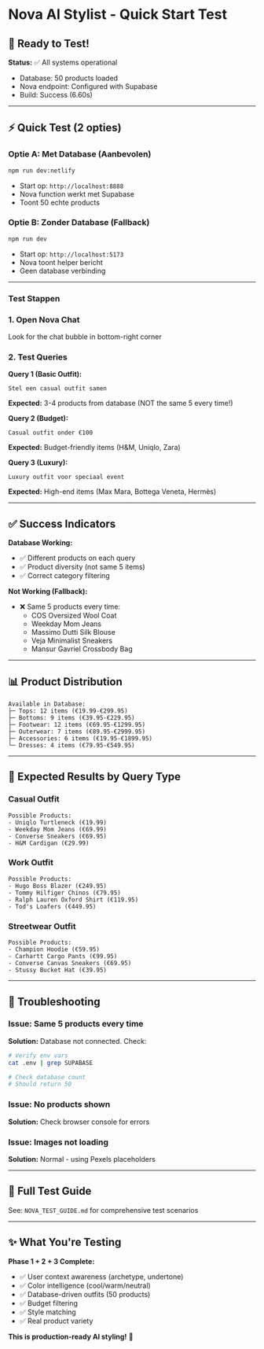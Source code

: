 # Nova AI Stylist - Quick Start Test

## 🚀 Ready to Test!

**Status:** ✅ All systems operational
- Database: 50 products loaded
- Nova endpoint: Configured with Supabase
- Build: Success (6.60s)

---

## ⚡ Quick Test (2 opties)

### Optie A: Met Database (Aanbevolen)
```bash
npm run dev:netlify
```
- Start op: `http://localhost:8888`
- Nova function werkt met Supabase
- Toont 50 echte products

### Optie B: Zonder Database (Fallback)
```bash
npm run dev
```
- Start op: `http://localhost:5173`
- Nova toont helper bericht
- Geen database verbinding

---

### Test Stappen

### 1. Open Nova Chat
Look for the chat bubble in bottom-right corner

### 2. Test Queries

**Query 1 (Basic Outfit):**
```
Stel een casual outfit samen
```
**Expected:** 3-4 products from database (NOT the same 5 every time!)

**Query 2 (Budget):**
```
Casual outfit onder €100
```
**Expected:** Budget-friendly items (H&M, Uniqlo, Zara)

**Query 3 (Luxury):**
```
Luxury outfit voor speciaal event
```
**Expected:** High-end items (Max Mara, Bottega Veneta, Hermès)

---

## ✅ Success Indicators

**Database Working:**
- ✅ Different products on each query
- ✅ Product diversity (not same 5 items)
- ✅ Correct category filtering

**Not Working (Fallback):**
- ❌ Same 5 products every time:
  - COS Oversized Wool Coat
  - Weekday Mom Jeans
  - Massimo Dutti Silk Blouse
  - Veja Minimalist Sneakers
  - Mansur Gavriel Crossbody Bag

---

## 📊 Product Distribution

```
Available in Database:
├─ Tops: 12 items (€19.99-€299.95)
├─ Bottoms: 9 items (€39.95-€229.95)
├─ Footwear: 12 items (€69.95-€1299.95)
├─ Outerwear: 7 items (€89.95-€2999.95)
├─ Accessories: 6 items (€19.95-€1899.95)
└─ Dresses: 4 items (€79.95-€549.95)
```

---

## 🎯 Expected Results by Query Type

### Casual Outfit
```
Possible Products:
- Uniqlo Turtleneck (€19.99)
- Weekday Mom Jeans (€69.99)
- Converse Sneakers (€69.95)
- H&M Cardigan (€29.99)
```

### Work Outfit
```
Possible Products:
- Hugo Boss Blazer (€249.95)
- Tommy Hilfiger Chinos (€79.95)
- Ralph Lauren Oxford Shirt (€119.95)
- Tod's Loafers (€449.95)
```

### Streetwear Outfit
```
Possible Products:
- Champion Hoodie (€59.95)
- Carhartt Cargo Pants (€99.95)
- Converse Canvas Sneakers (€69.95)
- Stussy Bucket Hat (€39.95)
```

---

## 🔧 Troubleshooting

### Issue: Same 5 products every time
**Solution:** Database not connected. Check:
```bash
# Verify env vars
cat .env | grep SUPABASE

# Check database count
# Should return 50
```

### Issue: No products shown
**Solution:** Check browser console for errors

### Issue: Images not loading
**Solution:** Normal - using Pexels placeholders

---

## 📝 Full Test Guide

See: `NOVA_TEST_GUIDE.md` for comprehensive test scenarios

---

## ✨ What You're Testing

**Phase 1 + 2 + 3 Complete:**
- ✅ User context awareness (archetype, undertone)
- ✅ Color intelligence (cool/warm/neutral)
- ✅ Database-driven outfits (50 products)
- ✅ Budget filtering
- ✅ Style matching
- ✅ Real product variety

**This is production-ready AI styling!** 🎉
